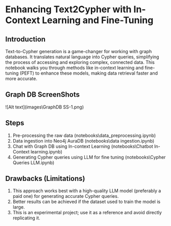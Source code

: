 # Enhancing Text2Cypher with In-Context Learning and Fine-Tuning

## Introduction

Text-to-Cypher generation is a game-changer for working with graph databases. It translates natural language into Cypher queries, simplifying the process of accessing and exploring complex, connected data. This notebook walks you through methods like in-context learning and fine-tuning (PEFT) to enhance these models, making data retrieval faster and more accurate.

## Graph DB ScreenShots

![Alt text](images\GraphDB SS-1.png)

## Steps

1. Pre-processing the raw data (notebooks\data_preprocessing.ipynb)
2. Data ingestion into Neo4j AuraDB (notebooks\data ingestion.ipynb)
3. Chat with Graph DB using In-context Learning (notebooks\Chatbot In-Context learning.ipynb)
4. Generating Cypher queries using LLM for fine tuning (notebooks\Cypher Queries LLM.ipynb)


## Drawbacks (Limitations)

1. This approach works best with a high-quality LLM model (preferably a paid one) for generating accurate Cypher queries.
2. Better results can be achieved if the dataset used to train the model is large.
3. This is an experimental project; use it as a reference and avoid directly replicating it.